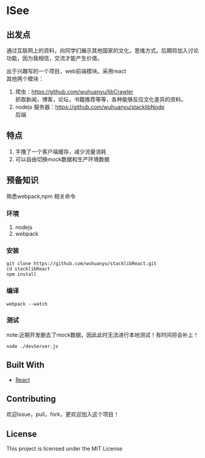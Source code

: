 # ISee

## 出发点
通过互联网上的资料，向同学们展示其他国家的文化，思维方式。后期将加入讨论功能，因为我相信，交流才能产生价值。

出于兴趣写的一个项目，web前端模块。采用react<br>
其他两个模块：
1. 爬虫：https://github.com/wuhuanyu/libCrawler<br>
抓取新闻，博客，论坛，书籍推荐等等，各种能够反应文化差异的资料。
2. nodejs 服务器：https://github.com/wuhuanyu/stacklibNode<br>
后端

## 特点
1. 手撸了一个客户端缓存，减少流量消耗
2. 可以自由切换mock数据和生产环境数据
## 预备知识

熟悉webpack,npm 相关命令


### 环境

1. nodejs
2. webpack


### 安装

```
git clone https://github.com/wuhuanyu/stacklibReact.git
cd stacklibReact
npm install 
```
### 编译
```
webpack --watch
```
### 测试
note:近期开发删去了mock数据，因此此时无法进行本地测试！有时间将会补上！
```
node ./devServer.js
```


## Built With

* [React](https://facebook.github.io/react/) 


## Contributing
欢迎Issue，pull，fork，更欢迎加入这个项目！


## License

This project is licensed under the MIT License  

